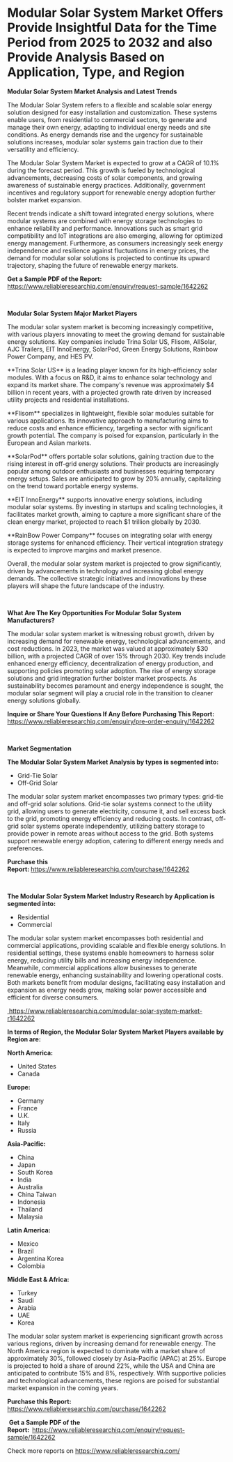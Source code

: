 <p><h1>Modular Solar System Market Offers Provide Insightful Data for the Time Period from 2025 to 2032 and also Provide Analysis Based on Application, Type, and Region</h1></p><p><strong>Modular Solar System Market Analysis and Latest Trends</strong></p>
<p><p>The Modular Solar System refers to a flexible and scalable solar energy solution designed for easy installation and customization. These systems enable users, from residential to commercial sectors, to generate and manage their own energy, adapting to individual energy needs and site conditions. As energy demands rise and the urgency for sustainable solutions increases, modular solar systems gain traction due to their versatility and efficiency.</p><p>The Modular Solar System Market is expected to grow at a CAGR of 10.1% during the forecast period. This growth is fueled by technological advancements, decreasing costs of solar components, and growing awareness of sustainable energy practices. Additionally, government incentives and regulatory support for renewable energy adoption further bolster market expansion.</p><p>Recent trends indicate a shift toward integrated energy solutions, where modular systems are combined with energy storage technologies to enhance reliability and performance. Innovations such as smart grid compatibility and IoT integrations are also emerging, allowing for optimized energy management. Furthermore, as consumers increasingly seek energy independence and resilience against fluctuations in energy prices, the demand for modular solar solutions is projected to continue its upward trajectory, shaping the future of renewable energy markets.</p></p>
<p><strong>Get a Sample PDF of the Report:&nbsp;</strong> <a href="https://www.reliableresearchiq.com/enquiry/request-sample/1642262?utm_campaign=1170&utm_medium=2&utm_source=Github&utm_content=ia&utm_term=13022025&utm_id=modular-solar-system">https://www.reliableresearchiq.com/enquiry/request-sample/1642262</a></p>
<p>&nbsp;</p>
<p><strong>Modular Solar System Major Market Players</strong></p>
<p><p>The modular solar system market is becoming increasingly competitive, with various players innovating to meet the growing demand for sustainable energy solutions. Key companies include Trina Solar US, Flisom, AllSolar, AJC Trailers, EIT InnoEnergy, SolarPod, Green Energy Solutions, Rainbow Power Company, and HES PV.</p><p>**Trina Solar US** is a leading player known for its high-efficiency solar modules. With a focus on R&D, it aims to enhance solar technology and expand its market share. The company's revenue was approximately $4 billion in recent years, with a projected growth rate driven by increased utility projects and residential installations.</p><p>**Flisom** specializes in lightweight, flexible solar modules suitable for various applications. Its innovative approach to manufacturing aims to reduce costs and enhance efficiency, targeting a sector with significant growth potential. The company is poised for expansion, particularly in the European and Asian markets.</p><p>**SolarPod** offers portable solar solutions, gaining traction due to the rising interest in off-grid energy solutions. Their products are increasingly popular among outdoor enthusiasts and businesses requiring temporary energy setups. Sales are anticipated to grow by 20% annually, capitalizing on the trend toward portable energy systems.</p><p>**EIT InnoEnergy** supports innovative energy solutions, including modular solar systems. By investing in startups and scaling technologies, it facilitates market growth, aiming to capture a more significant share of the clean energy market, projected to reach $1 trillion globally by 2030.</p><p>**RainBow Power Company** focuses on integrating solar with energy storage systems for enhanced efficiency. Their vertical integration strategy is expected to improve margins and market presence.</p><p>Overall, the modular solar system market is projected to grow significantly, driven by advancements in technology and increasing global energy demands. The collective strategic initiatives and innovations by these players will shape the future landscape of the industry.</p></p>
<p>&nbsp;</p>
<p><strong>What Are The Key Opportunities For Modular Solar System Manufacturers?</strong></p>
<p><p>The modular solar system market is witnessing robust growth, driven by increasing demand for renewable energy, technological advancements, and cost reductions. In 2023, the market was valued at approximately $30 billion, with a projected CAGR of over 15% through 2030. Key trends include enhanced energy efficiency, decentralization of energy production, and supporting policies promoting solar adoption. The rise of energy storage solutions and grid integration further bolster market prospects. As sustainability becomes paramount and energy independence is sought, the modular solar segment will play a crucial role in the transition to cleaner energy solutions globally.</p></p>
<p><strong>Inquire or Share Your Questions If Any Before Purchasing This Report:</strong> <a href="https://www.reliableresearchiq.com/enquiry/pre-order-enquiry/1642262?utm_campaign=1170&utm_medium=2&utm_source=Github&utm_content=ia&utm_term=13022025&utm_id=modular-solar-system">https://www.reliableresearchiq.com/enquiry/pre-order-enquiry/1642262</a></p>
<p>&nbsp;</p>
<p><strong>Market Segmentation</strong></p>
<p><strong>The Modular Solar System Market Analysis by types is segmented into:</strong></p>
<p><ul><li>Grid-Tie Solar</li><li>Off-Grid Solar</li></ul></p>
<p><p>The modular solar system market encompasses two primary types: grid-tie and off-grid solar solutions. Grid-tie solar systems connect to the utility grid, allowing users to generate electricity, consume it, and sell excess back to the grid, promoting energy efficiency and reducing costs. In contrast, off-grid solar systems operate independently, utilizing battery storage to provide power in remote areas without access to the grid. Both systems support renewable energy adoption, catering to different energy needs and preferences.</p></p>
<p><strong>Purchase this Report:&nbsp;</strong><a href="https://www.reliableresearchiq.com/purchase/1642262?utm_campaign=1170&utm_medium=2&utm_source=Github&utm_content=ia&utm_term=13022025&utm_id=modular-solar-system">https://www.reliableresearchiq.com/purchase/1642262</a></p>
<p>&nbsp;</p>
<p><strong>The Modular Solar System Market Industry Research by Application is segmented into:</strong></p>
<p><ul><li>Residential</li><li>Commercial</li></ul></p>
<p><p>The modular solar system market encompasses both residential and commercial applications, providing scalable and flexible energy solutions. In residential settings, these systems enable homeowners to harness solar energy, reducing utility bills and increasing energy independence. Meanwhile, commercial applications allow businesses to generate renewable energy, enhancing sustainability and lowering operational costs. Both markets benefit from modular designs, facilitating easy installation and expansion as energy needs grow, making solar power accessible and efficient for diverse consumers.</p></p>
<p><a href="https://www.reliableresearchiq.com/modular-solar-system-market-r1642262?utm_campaign=1170&utm_medium=2&utm_source=Github&utm_content=ia&utm_term=13022025&utm_id=modular-solar-system">&nbsp;https://www.reliableresearchiq.com/modular-solar-system-market-r1642262</a></p>
<p><strong>In terms of Region, the Modular Solar System Market Players available by Region are:</strong></p>
<p>
    <p> <strong> North America: </strong>
        <ul>
            <li>United States</li>
            <li>Canada</li>
        </ul>
        </p> 
    <p> <strong> Europe: </strong>
        <ul>
            <li>Germany</li>
            <li>France</li>
            <li>U.K.</li>
            <li>Italy</li>
            <li>Russia</li>
        </ul>
        </p> 
    <p> <strong> Asia-Pacific: </strong>
        <ul>
            <li>China</li>
            <li>Japan</li>
            <li>South Korea</li>
            <li>India</li>
            <li>Australia</li>
            <li>China Taiwan</li>
            <li>Indonesia</li>
            <li>Thailand</li>
            <li>Malaysia</li>
        </ul>
        </p> 
    <p> <strong> Latin America: </strong>
        <ul>
            <li>Mexico</li>
            <li>Brazil</li>
            <li>Argentina Korea</li>
            <li>Colombia</li>
        </ul>
        </p> 
    <p> <strong> Middle East & Africa: </strong>
        <ul>
            <li>Turkey</li>
            <li>Saudi</li>
            <li>Arabia</li>
            <li>UAE</li>
            <li>Korea</li>
        </ul>
    </p>
    </p>
<p><p>The modular solar system market is experiencing significant growth across various regions, driven by increasing demand for renewable energy. The North America region is expected to dominate with a market share of approximately 30%, followed closely by Asia-Pacific (APAC) at 25%. Europe is projected to hold a share of around 22%, while the USA and China are anticipated to contribute 15% and 8%, respectively. With supportive policies and technological advancements, these regions are poised for substantial market expansion in the coming years.</p></p>
<p><strong>Purchase this Report: </strong><a href="https://www.reliableresearchiq.com/purchase/1642262?utm_campaign=1170&utm_medium=2&utm_source=Github&utm_content=ia&utm_term=13022025&utm_id=modular-solar-system">https://www.reliableresearchiq.com/purchase/1642262</a></p>
<p>&nbsp;<strong>Get a Sample PDF of the Report:&nbsp;&nbsp;</strong><a href="https://www.reliableresearchiq.com/enquiry/request-sample/1642262?utm_campaign=1170&utm_medium=2&utm_source=Github&utm_content=ia&utm_term=13022025&utm_id=modular-solar-system">https://www.reliableresearchiq.com/enquiry/request-sample/1642262</a></p>
<p><strong></strong></p>
<p>Check more reports on <a href="https://www.reliableresearchiq.com/?utm_campaign=1170&utm_medium=2&utm_source=Github&utm_content=ia&utm_term=13022025&utm_id=modular-solar-system">https://www.reliableresearchiq.com/</a></p>